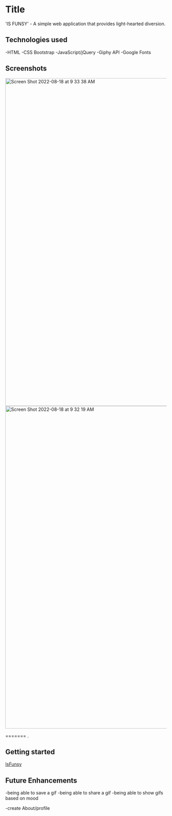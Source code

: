 # Title
'IS FUNSY' -
    A simple web application that provides light-hearted diversion. 

## Technologies used
-HTML 
-CSS
Bootstrap
-JavaScript/jQuery
-Giphy API
-Google Fonts

## Screenshots 
<img width="1020" alt="Screen Shot 2022-08-18 at 9 33 38 AM" src="https://user-images.githubusercontent.com/110471140/185408056-5b5867a2-1739-4212-b1be-1c71b652a5ed.png">

<img width="1004" alt="Screen Shot 2022-08-18 at 9 32 19 AM" src="https://user-images.githubusercontent.com/110471140/185408077-8b0bd232-1c6b-483b-9393-e68408eb0ab0.png">


=======
.

## Getting started
[IsFunsy](https://anila277.github.io/Is-Funsy/)


## Future Enhancements
-being able to save a gif
-being able to share a gif
-being able to show gifs based on mood

-create About/profile


